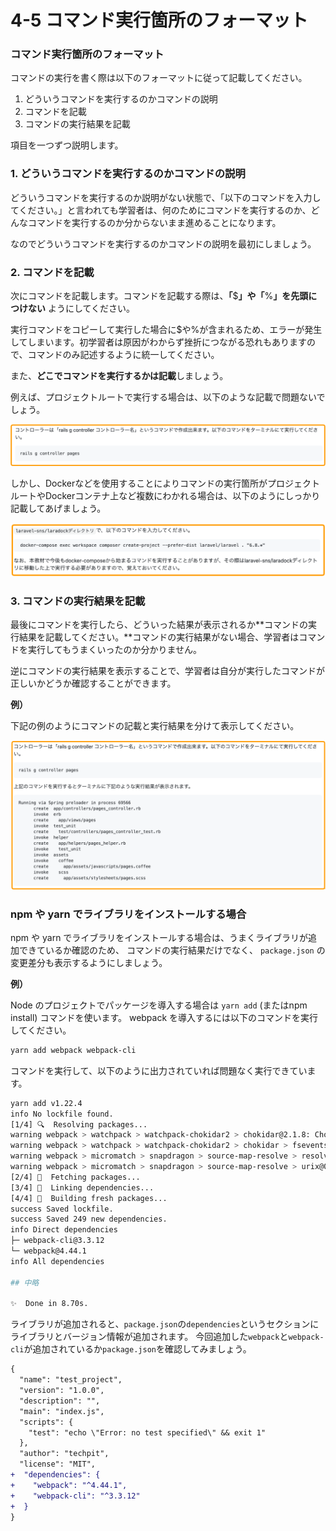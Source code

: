 # 4-5 コマンド実行箇所のフォーマット

### コマンド実行箇所のフォーマット

コマンドの実行を書く際は以下のフォーマットに従って記載してください。

1. どういうコマンドを実行するのかコマンドの説明
2. コマンドを記載
3. コマンドの実行結果を記載

項目を一つずつ説明します。



### 1. どういうコマンドを実行するのかコマンドの説明

どういうコマンドを実行するのか説明がない状態で、「以下のコマンドを入力してください。」と言われても学習者は、何のためにコマンドを実行するのか、どんなコマンドを実行するのか分からないまま進めることになります。

なのでどういうコマンドを実行するのかコマンドの説明を最初にしましょう。



### 2. コマンドを記載

次にコマンドを記載します。コマンドを記載する際は、**「**$**」や「**%**」を先頭につけない** ようにしてください。

実行コマンドをコピーして実行した場合に\$や%が含まれるため、エラーが発生してしまいます。初学習者は原因がわからず挫折につながる恐れもありますので、コマンドのみ記述するように統一してください。

また、**どこでコマンドを実行するかは記載**しましょう。

例えば、プロジェクトルートで実行する場合は、以下のような記載で問題ないでしょう。

![](../.gitbook/assets/4-5-command.png)

しかし、Dockerなどを使用することによりコマンドの実行箇所がプロジェクトルートやDockerコンテナ上など複数にわかれる場合は、以下のようにしっかり記載してあげましょう。

![](../.gitbook/assets/4-5-command2.png)


### 3. コマンドの実行結果を記載

最後にコマンドを実行したら、どういった結果が表示されるか**コマンドの実行結果を記載してください。**コマンドの実行結果がない場合、学習者はコマンドを実行してもうまくいったのか分かりません。

逆にコマンドの実行結果を表示することで、学習者は自分が実行したコマンドが正しいかどうか確認することができます。

**例）**

下記の例のようにコマンドの記載と実行結果を分けて表示してください。

![](../.gitbook/assets/4-5_command_result.png)


### npm や yarn でライブラリをインストールする場合

npm や yarn でライブラリをインストールする場合は、うまくライブラリが追加できているか確認のため、
コマンドの実行結果だけでなく、 `package.json` の変更差分も表示するようにしましょう。

**例）**

Node のプロジェクトでパッケージを導入する場合は `yarn add` (またはnpm install) コマンドを使います。 webpack を導入するには以下のコマンドを実行してください。

```bash
yarn add webpack webpack-cli
```

コマンドを実行して、以下のように出力されていれば問題なく実行できています。

```bash
yarn add v1.22.4
info No lockfile found.
[1/4] 🔍  Resolving packages...
warning webpack > watchpack > watchpack-chokidar2 > chokidar@2.1.8: Chokidar 2 will break on node v14+. Upgrade to chokidar 3 with 15x less dependencies.
warning webpack > watchpack > watchpack-chokidar2 > chokidar > fsevents@1.2.13: fsevents 1 will break on node v14+ and could be using insecure binaries. Upgrade to fsevents 2.
warning webpack > micromatch > snapdragon > source-map-resolve > resolve-url@0.2.1: https://github.com/lydell/resolve-url#deprecated
warning webpack > micromatch > snapdragon > source-map-resolve > urix@0.1.0: Please see https://github.com/lydell/urix#deprecated
[2/4] 🚚  Fetching packages...
[3/4] 🔗  Linking dependencies...
[4/4] 🔨  Building fresh packages...
success Saved lockfile.
success Saved 249 new dependencies.
info Direct dependencies
├─ webpack-cli@3.3.12
└─ webpack@4.44.1
info All dependencies

## 中略

✨  Done in 8.70s.
```

ライブラリが追加されると、`package.json`の`dependencies`というセクションにライブラリとバージョン情報が追加されます。
今回追加した`webpack`と`webpack-cli`が追加されているか`package.json`を確認してみましょう。

```diff
{
  "name": "test_project",
  "version": "1.0.0",
  "description": "",
  "main": "index.js",
  "scripts": {
    "test": "echo \"Error: no test specified\" && exit 1"
  },
  "author": "techpit",
  "license": "MIT",
+  "dependencies": {
+    "webpack": "^4.44.1",
+    "webpack-cli": "^3.3.12"
+  }
}
```


